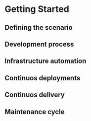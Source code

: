 # Getting Started


## Defining the scenario


## Development process


## Infrastructure automation


## Continuos deployments


## Continuos delivery


## Maintenance cycle

